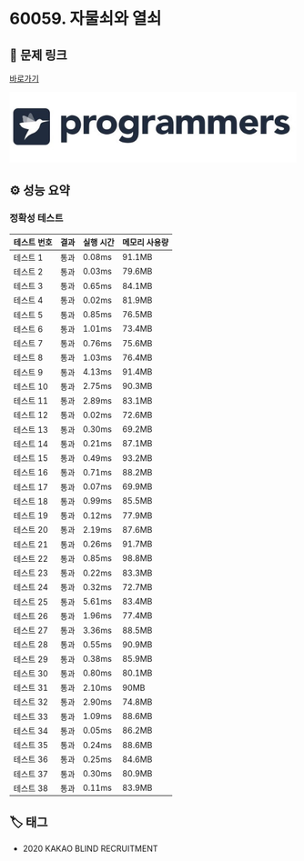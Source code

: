 # 60059. 자물쇠와 열쇠

## 🔗 문제 링크

[바로가기](https://school.programmers.co.kr/learn/courses/30/lessons/60059)

![프로그래머스 로고](../../images/programmers.jpg)

## ⚙️ 성능 요약

### 정확성 테스트

| 테스트 번호 | 결과 | 실행 시간 | 메모리 사용량 |
| ----------- | ---- | --------- | ------------- |
| 테스트 1    | 통과 | 0.08ms    | 91.1MB        |
| 테스트 2    | 통과 | 0.03ms    | 79.6MB        |
| 테스트 3    | 통과 | 0.65ms    | 84.1MB        |
| 테스트 4    | 통과 | 0.02ms    | 81.9MB        |
| 테스트 5    | 통과 | 0.85ms    | 76.5MB        |
| 테스트 6    | 통과 | 1.01ms    | 73.4MB        |
| 테스트 7    | 통과 | 0.76ms    | 75.6MB        |
| 테스트 8    | 통과 | 1.03ms    | 76.4MB        |
| 테스트 9    | 통과 | 4.13ms    | 91.4MB        |
| 테스트 10   | 통과 | 2.75ms    | 90.3MB        |
| 테스트 11   | 통과 | 2.89ms    | 83.1MB        |
| 테스트 12   | 통과 | 0.02ms    | 72.6MB        |
| 테스트 13   | 통과 | 0.30ms    | 69.2MB        |
| 테스트 14   | 통과 | 0.21ms    | 87.1MB        |
| 테스트 15   | 통과 | 0.49ms    | 93.2MB        |
| 테스트 16   | 통과 | 0.71ms    | 88.2MB        |
| 테스트 17   | 통과 | 0.07ms    | 69.9MB        |
| 테스트 18   | 통과 | 0.99ms    | 85.5MB        |
| 테스트 19   | 통과 | 0.12ms    | 77.9MB        |
| 테스트 20   | 통과 | 2.19ms    | 87.6MB        |
| 테스트 21   | 통과 | 0.26ms    | 91.7MB        |
| 테스트 22   | 통과 | 0.85ms    | 98.8MB        |
| 테스트 23   | 통과 | 0.22ms    | 83.3MB        |
| 테스트 24   | 통과 | 0.32ms    | 72.7MB        |
| 테스트 25   | 통과 | 5.61ms    | 83.4MB        |
| 테스트 26   | 통과 | 1.96ms    | 77.4MB        |
| 테스트 27   | 통과 | 3.36ms    | 88.5MB        |
| 테스트 28   | 통과 | 0.55ms    | 90.9MB        |
| 테스트 29   | 통과 | 0.38ms    | 85.9MB        |
| 테스트 30   | 통과 | 0.80ms    | 80.1MB        |
| 테스트 31   | 통과 | 2.10ms    | 90MB          |
| 테스트 32   | 통과 | 2.90ms    | 74.8MB        |
| 테스트 33   | 통과 | 1.09ms    | 88.6MB        |
| 테스트 34   | 통과 | 0.05ms    | 86.2MB        |
| 테스트 35   | 통과 | 0.24ms    | 88.6MB        |
| 테스트 36   | 통과 | 0.25ms    | 84.6MB        |
| 테스트 37   | 통과 | 0.30ms    | 80.9MB        |
| 테스트 38   | 통과 | 0.11ms    | 83.9MB        |

## 🏷️ 태그

- 2020 KAKAO BLIND RECRUITMENT
